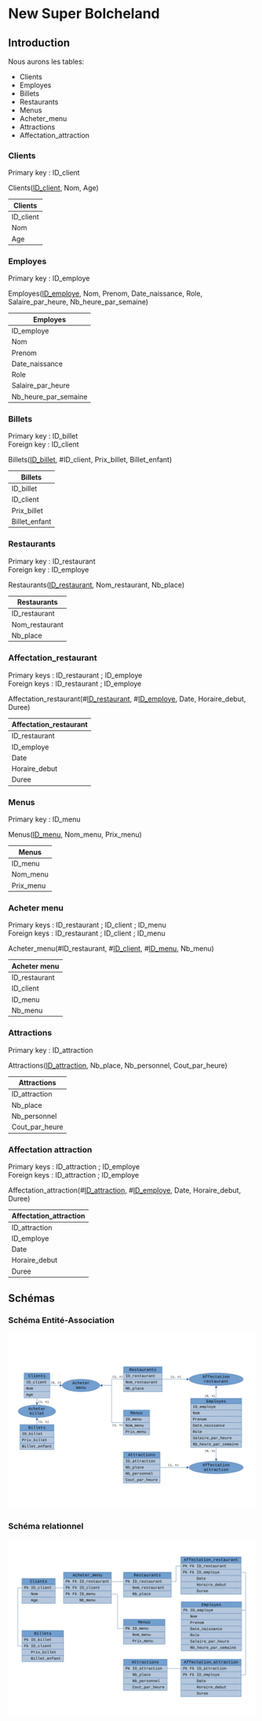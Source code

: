 # New Super Bolcheland

## Introduction

Nous aurons les tables:

- Clients
- Employes
- Billets
- Restaurants
- Menus
- Acheter_menu
- Attractions
- Affectation_attraction

### Clients

Primary key : ID_client

Clients(<ins>ID_client</ins>, Nom, Age)

|   Clients   |
|-------------|
| ID_client |
| Nom |
| Age |

### Employes

Primary key : ID_employe

Employes(<ins>ID_employe</ins>, Nom, Prenom, Date_naissance, Role, Salaire_par_heure, Nb_heure_par_semaine)

|   Employes   |
|--------------|
| ID_employe |
| Nom|
| Prenom |
| Date_naissance | 
| Role |
| Salaire_par_heure |
| Nb_heure_par_semaine |

### Billets

Primary key : ID_billet  
Foreign key : ID_client

Billets(<ins>ID_billet</ins>, #ID_client, Prix_billet, Billet_enfant)

|   Billets   |
|-------------|
| ID_billet |
| ID_client |
| Prix_billet |
| Billet_enfant |

### Restaurants

Primary key : ID_restaurant  
Foreign key : ID_employe

Restaurants(<ins>ID_restaurant</ins>, Nom_restaurant, Nb_place)

|   Restaurants  |
|----------------|
| ID_restaurant |
| Nom_restaurant |
| Nb_place |

### Affectation_restaurant

Primary keys : ID_restaurant ; ID_employe  
Foreign keys : ID_restaurant ; ID_employe

Affectation_restaurant(#<ins>ID_restaurant</ins>, #<ins>ID_employe</ins>, Date, Horaire_debut, Duree)

|   Affectation_restaurant   |
|----------------------------|
| ID_restaurant |
| ID_employe |
| Date |
| Horaire_debut |
| Duree |

### Menus

Primary key : ID_menu

Menus(<ins>ID_menu</ins>, Nom_menu, Prix_menu)

|   Menus   |
|-----------|
| ID_menu |
| Nom_menu |
| Prix_menu |

### Acheter menu

Primary keys : ID_restaurant ; ID_client ; ID_menu  
Foreign keys : ID_restaurant ; ID_client ; ID_menu

Acheter_menu(#<in>ID_restaurant</ins>, #<ins>ID_client</ins>, #<ins>ID_menu</ins>, Nb_menu)

|   Acheter menu   |
|------------------|
| ID_restaurant |
| ID_client |
| ID_menu |
| Nb_menu |

### Attractions

Primary key : ID_attraction

Attractions(<ins>ID_attraction</ins>, Nb_place, Nb_personnel, Cout_par_heure)

|   Attractions   |
|-----------------|
| ID_attraction |
| Nb_place |
| Nb_personnel |
| Cout_par_heure |

### Affectation attraction

Primary keys : ID_attraction ; ID_employe  
Foreign keys : ID_attraction ; ID_employe

Affectation_attraction(#<ins>ID_attraction</ins>, #<ins>ID_employe</ins>, Date, Horaire_debut, Duree)

|   Affectation_attraction   |
|----------------------------|
| ID_attraction |
| ID_employe |
| Date |
| Horaire_debut |
| Duree |

## Schémas

### Schéma Entité-Association

![Schéma Entité-Association](assets/scheme_EA.svg)

### Schéma relationnel

![Schéma relationnel](assets/scheme_relationnel.svg)
